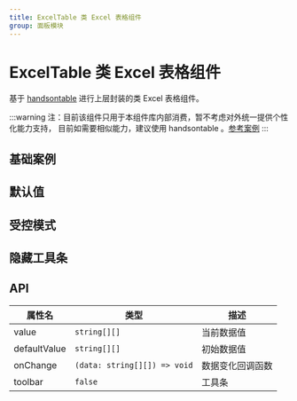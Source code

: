 ```yaml
---
title: ExcelTable 类 Excel 表格组件
group: 面板模块
---
```


# ExcelTable 类 Excel 表格组件

基于 [handsontable](https://handsontable.com/) 进行上层封装的类 Excel 表格组件。

:::warning
注：目前该组件只用于本组件库内部消费，暂不考虑对外统一提供个性化能力支持， 目前如需要相似能力，建议使用 handsontable 。<a href="https://handsontable.com/docs/react-simple-example/">参考案例</a>
:::

## 基础案例

<code src="./demos/_basic.tsx" ></code>

## 默认值

<code src="./demos/_defaultData.tsx" ></code>

## 受控模式

<code src="./demos/_controlled.tsx" ></code>

## 隐藏工具条

<code src="./demos/_hideToolbar.tsx" ></code>

## API

| 属性名       | 类型                         | 描述             |
| ------------ | ---------------------------- | ---------------- |
| value        | `string[][]`                 | 当前数据值       |
| defaultValue | `string[][]`                 | 初始数据值       |
| onChange     | `(data: string[][]) => void` | 数据变化回调函数 |
| toolbar      | `false`                      | 工具条           |
